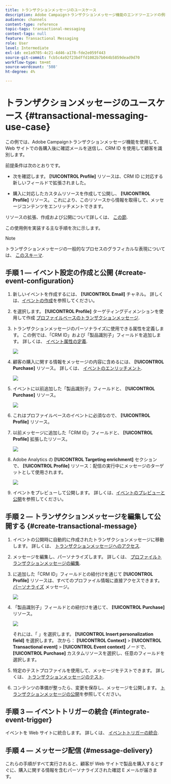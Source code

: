 ```yaml
---
title: トランザクションメッセージのユースケース
description: Adobe Campaignトランザクションメッセージ機能のエンドツーエンドの例を紹介します。
audience: channels
content-type: reference
topic-tags: transactional-messaging
context-tags: null
feature: Transactional Messaging
role: User
level: Intermediate
exl-id: ee1a9705-4c21-4d46-a178-fde2e059f443
source-git-commit: fcb5c4a92f23bdffd1082b7b044b5859dead9d70
workflow-type: tm+mt
source-wordcount: '508'
ht-degree: 4%

---
```


# トランザクションメッセージのユースケース {#transactional-messaging-use-case}

この例では、Adobe Campaignトランザクションメッセージ機能を使用して、Web サイトでの各購入後に確認メールを送信し、CRM ID を使用して顧客を識別します。

前提条件は次のとおりです。

* 次を確認します。 **[!UICONTROL Profile]** リソースは、CRM ID に対応する新しいフィールドで拡張されました。

* 購入に対応したカスタムリソースを作成して公開し、 **[!UICONTROL Profile]** リソース。 これにより、このリソースから情報を取得して、メッセージコンテンツをエンリッチメントできます。

リソースの拡張、作成および公開について詳しくは、 [この節](../../developing/using/key-steps-to-add-a-resource.md).

この使用例を実装する主な手順を次に示します。

>[!NOTE]
>
>トランザクションメッセージの一般的なプロセスのグラフィカルな表現については、 [このスキーマ](../../channels/using/getting-started-with-transactional-msg.md#key-steps).

## 手順 1 — イベント設定の作成と公開 {#create-event-configuration}

1. 新しいイベントを作成するには、 **[!UICONTROL Email]** チャネル。 詳しくは、[イベントの作成](../../channels/using/configuring-transactional-event.md#creating-an-event)を参照してください。

1. を選択します。 **[!UICONTROL Profile]** ターゲティングディメンションを使用して作成 [プロファイルベースのトランザクションメッセージ](../../channels/using/configuring-transactional-event.md#profile-based-transactional-messages).

1. トランザクションメッセージのパーソナライズに使用できる属性を定義します。 この例では、「CRM ID」および「製品識別子」フィールドを追加します。 詳しくは、 [イベント属性の定義](../../channels/using/configuring-transactional-event.md#defining-the-event-attributes).

   ![](assets/message-center_usecase1.png)

1. 顧客の購入に関する情報をメッセージの内容に含めるには、 **[!UICONTROL Purchase]** リソース。 詳しくは、 [イベントのエンリッチメント](../../channels/using/configuring-transactional-event.md#enriching-the-transactional-message-content).

   ![](assets/message-center_usecase2.png)

1. イベントに以前追加した「製品識別子」フィールドと、 **[!UICONTROL Purchase]** リソース。

   ![](assets/message-center_usecase3.png)

1. これはプロファイルベースのイベントに必須なので、 **[!UICONTROL Profile]** リソース。

1. 以前メッセージに追加した「CRM ID」フィールドと、 **[!UICONTROL Profile]** 拡張したリソース。 <!--What's the purpose to have created a CRM ID for this event and to have the CRM ID as a join condition? could it be any other field provided you created it in the event?-->

   ![](assets/message-center_usecase4.png)

1. Adobe Analytics の **[!UICONTROL Targeting enrichment]** セクションで、 **[!UICONTROL Profile]** リソース：配信の実行中にメッセージのターゲットとして使用されます。

   ![](assets/message-center_usecase5.png)

1. イベントをプレビューして公開します。 詳しくは、[イベントのプレビューと公開](../../channels/using/publishing-transactional-event.md#previewing-and-publishing-the-event)を参照してください。

## 手順 2 — トランザクションメッセージを編集して公開する {#create-transactional-message}

1. イベントの公開時に自動的に作成されたトランザクションメッセージに移動します。 詳しくは、 [トランザクションメッセージへのアクセス](../../channels/using/editing-transactional-message.md#accessing-transactional-messages).

1. メッセージを編集し、パーソナライズします。 詳しくは、 [プロファイルトランザクションメッセージの編集](../../channels/using/editing-transactional-message.md#editing-profile-transactional-message).

1. に追加した「CRM ID」フィールドとの紐付けを通じて **[!UICONTROL Profile]** リソースは、すべてのプロファイル情報に直接アクセスできます。 [パーソナライズ](../../designing/using/personalization.md#inserting-a-personalization-field) メッセージ。

   ![](assets/message-center_usecase6.png)

1. 「製品識別子」フィールドとの紐付けを通じて、 **[!UICONTROL Purchase]** リソース。

   ![](assets/message-center_usecase7.png)

   それには、「 」を選択します。 **[!UICONTROL Insert personalization field]** を選択します。 次から： **[!UICONTROL Context]** > **[!UICONTROL Transactional event]** > **[!UICONTROL Event context]** ノードで、 **[!UICONTROL Purchase]** カスタムリソースを選択し、任意のフィールドを選択します。

1. 特定のテストプロファイルを使用して、メッセージをテストできます。 詳しくは、 [トランザクションメッセージのテスト](../../channels/using/testing-transactional-message.md#testing-a-transactional-message).

1. コンテンツの準備が整ったら、変更を保存し、メッセージを公開します。 [トランザクションメッセージの公開](../../channels/using/publishing-transactional-message.md#publishing-a-transactional-message)を参照してください。

## 手順 3 — イベントトリガーの統合 {#integrate-event-trigger}

イベントを Web サイトに統合します。 詳しくは、 [イベントトリガーの統合](../../channels/using/getting-started-with-transactional-msg.md#integrate-event-trigger).

## 手順 4 — メッセージ配信 {#message-delivery}

これらの手順がすべて実行されると、顧客が Web サイトで製品を購入するとすぐに、購入に関する情報を含むパーソナライズされた確認 E メールが届きます。
